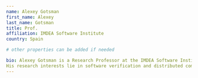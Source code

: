 ```yaml
---
name: Alexey Gotsman
first_name: Alexey
last_name: Gotsman
title: Prof.
affiliation: IMDEA Software Institute
country: Spain

# other properties can be added if needed

bio: Alexey Gotsman is a Research Professor at the IMDEA Software Institute in Madrid, Spain. He joined IMDEA in September 2010 after completing a postdoctoral position at the University of Cambridge, where he also earned his PhD.
His research interests lie in software verification and distributed computing, focusing on developing reasoning techniques and automated verification tools for real-world concurrent systems software.
---
```

